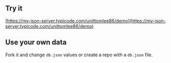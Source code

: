 ## Try it

[https://my-json-server.typicode.com/unittomlee86/demo](https://my-json-server.typicode.com/unittomlee86/demo)

## Use your own data

Fork it and change `db.json` values or create a repo with a `db.json` file.
